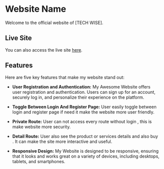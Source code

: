 # Website Name

Welcome to the official website of [TECH WISE].


## Live Site

You can also access the live site [here](https://event-management-12427.web.app/).



## Features

Here are five key features that make my website stand out:

- **User Registration and Authentication:** My Awesome Website offers user
  registration and authentication. Users can sign up for an account, securely
  log in, and personalize their experience on the platform.

- **Toggle Between Login And Register Page:** User easily toggle between login
  and register page if need it make the website more user friendly.

- **Private Route:** User can not access every route without login , this is
  make website more security.

- **Detail Route:** User also see the product or services details and also buy .
  It can make the site more interactive and useful.

- **Responsive Design:** My Website is designed to be responsive, ensuring that
  it looks and works great on a variety of devices, including desktops, tablets,
  and smartphones.
